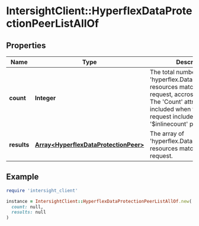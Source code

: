 # IntersightClient::HyperflexDataProtectionPeerListAllOf

## Properties

| Name | Type | Description | Notes |
| ---- | ---- | ----------- | ----- |
| **count** | **Integer** | The total number of &#39;hyperflex.DataProtectionPeer&#39; resources matching the request, accross all pages. The &#39;Count&#39; attribute is included when the HTTP GET request includes the &#39;$inlinecount&#39; parameter. | [optional] |
| **results** | [**Array&lt;HyperflexDataProtectionPeer&gt;**](HyperflexDataProtectionPeer.md) | The array of &#39;hyperflex.DataProtectionPeer&#39; resources matching the request. | [optional] |

## Example

```ruby
require 'intersight_client'

instance = IntersightClient::HyperflexDataProtectionPeerListAllOf.new(
  count: null,
  results: null
)
```

